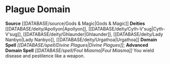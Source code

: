 ﻿---
advanced_apocryphal_spell: null
advanced_domain_spell: '[[DATABASE/spell/Foul Miasma|Foul Miasma]]'
apocryphal_spell: null
deity:
- '[[DATABASE/deity/Apollyon|Apollyon]]'
- '[[DATABASE/deity/Cyth-V''sug|Cyth-V''sug]]'
- '[[DATABASE/deity/Ghlaunder|Ghlaunder]]'
- '[[DATABASE/deity/Lady Nanbyo|Lady Nanbyo]]'
- '[[DATABASE/deity/Urgathoa|Urgathoa]]'
domain:
- '[[DATABASE/domain/Plague Domain|Plague]]'
domain_spell: '[[DATABASE/spell/Divine Plagues|Divine Plagues]]'
id: '48'
name: Plague Domain
rarity: Common
rus_type_level: null
source: '[[DATABASE/source/Gods & Magic|Gods & Magic]]'
trait: null
type: Domain

---
# Plague Domain

**Source** [[DATABASE/source/Gods & Magic|Gods & Magic]] 
**Deities** [[DATABASE/deity/Apollyon|Apollyon]], [[DATABASE/deity/Cyth-V'sug|Cyth-V'sug]], [[DATABASE/deity/Ghlaunder|Ghlaunder]], [[DATABASE/deity/Lady Nanbyo|Lady Nanbyo]], [[DATABASE/deity/Urgathoa|Urgathoa]]
**Domain Spell** _[[DATABASE/spell/Divine Plagues|Divine Plagues]]_; **Advanced Domain Spell** _[[DATABASE/spell/Foul Miasma|Foul Miasma]]_
You wield disease and pestilence like a weapon.